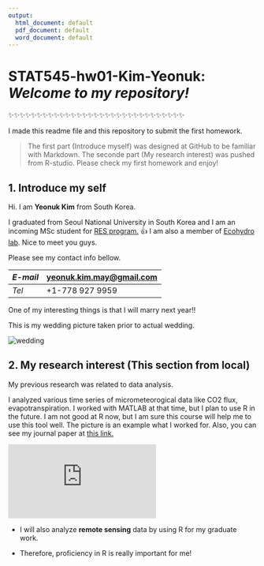 ```yaml
---
output:
  html_document: default
  pdf_document: default
  word_document: default
---
```

# STAT545-hw01-Kim-Yeonuk: *Welcome to my repository!* 
:sparkles::sparkles::sparkles::sparkles::sparkles::sparkles::sparkles::sparkles::sparkles::sparkles::sparkles::sparkles::sparkles::sparkles::sparkles::sparkles::sparkles::sparkles::sparkles::sparkles::sparkles::sparkles::sparkles::sparkles::sparkles::sparkles::sparkles::sparkles::sparkles::sparkles::sparkles:

I made this readme file and this repository to submit the first homework. 

> The first part (Introduce myself) was designed at GitHub to be familiar with Markdown.
> The seconde part (My research interest) was pushed from R-studio. Please check my first homework and enjoy!


## 1. Introduce my self

Hi. I am **Yeonuk Kim** from South Korea.

I graduated from Seoul National University in South Korea and I am an incoming MSc student for [RES program.](http://ires.ubc.ca/) :thumbsup: I am also a member of [Ecohydro lab](http://ecohydro.ires.ubc.ca/). Nice to meet you guys.

Please see my contact info bellow.

  *E-mail*  | yeonuk.kim.may@gmail.com
  ----------|-------------------------
   *Tel*    |     +1-778 927 9959     

One of my interesting things is that I will marry next year!! 

This is my wedding picture taken prior to actual wedding. 

![wedding](https://github.com/yeonukkim/STAT545-hw01-Kim-Yeonuk/blob/master/DSC00005.jpg)


## 2. My research interest (This section from local)

My previous research was related to data analysis. 

I analyzed various time series of micrometeorogical data like CO2 flux, evapotranspiration. I worked with MATLAB at that time, but I plan to use R in the future. I am not good at R now, but I am sure this course will help me to use this tool well. The picture is an example what I worked for. Also, you can see my journal paper at [this link.](https://scholar.google.co.kr/citations?view_op=view_citation&hl=en&user=iPxIapwAAAAJ&citation_for_view=iPxIapwAAAAJ:u-x6o8ySG0sC)

![figure](https://github.com/yeonukkim/STAT545-hw01-Kim-Yeonuk/blob/master/trial2.md)

- I will also analyze **remote sensing** data by using R for my graduate work. 
+ Therefore, proficiency in R is really important for me!  

